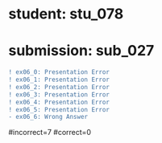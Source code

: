 # student: stu_078
# submission: sub_027

```diff
! ex06_0: Presentation Error
! ex06_1: Presentation Error
! ex06_2: Presentation Error
! ex06_3: Presentation Error
! ex06_4: Presentation Error
! ex06_5: Presentation Error
- ex06_6: Wrong Answer
```
#incorrect=7
#correct=0
